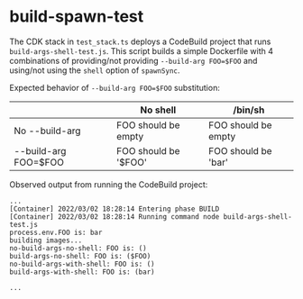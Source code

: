 # build-spawn-test

The CDK stack in `test_stack.ts` deploys a CodeBuild project that runs `build-args-shell-test.js`.
This script builds a simple Dockerfile with 4 combinations of providing/not providing
`--build-arg FOO=$FOO` and using/not using the `shell` option of `spawnSync`.

Expected behavior of `--build-arg FOO=$FOO` substitution:

|                      | No shell             | /bin/sh             |
|----------------------|----------------------|---------------------|
| No --build-arg       | FOO should be empty  | FOO should be empty |
| --build-arg FOO=$FOO | FOO should be '$FOO' | FOO should be 'bar' |

Observed output from running the CodeBuild project:

```
...
[Container] 2022/03/02 18:28:14 Entering phase BUILD
[Container] 2022/03/02 18:28:14 Running command node build-args-shell-test.js
process.env.FOO is: bar
building images...
no-build-args-no-shell: FOO is: ()
build-args-no-shell: FOO is: ($FOO)
no-build-args-with-shell: FOO is: ()
build-args-with-shell: FOO is: (bar)

...
```
